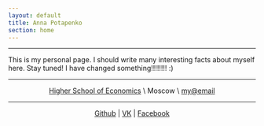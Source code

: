 ```yaml
---
layout: default
title: Anna Potapenko
section: home
---
```


*****

<p style="text-align: justify" markdown="1">

This is my personal page. I should write many interesting facts about myself here.
Stay tuned! I have changed something!!!!!!!! :)

</p>

*****

<div style="text-align:center" markdown="1">

[Higher School of Economics][HSE] \\
Moscow \\
<my@email>

*****

[Github][] |
[VK][] |
[Facebook][]

</div>

  [HSE]: http://www.hse.ru/en/org/hse/info/
  [Github]: http://github.com/
  [Facebook]: http://www.facebook.com
  [VK]: http://vk.com
